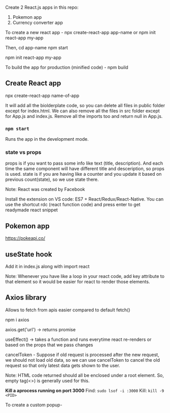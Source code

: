 Create 2 React.js apps in this repo:

1. Pokemon app
2. Currency converter app

To create a new react app - npx create-react-app app-name
or
npm init react-app my-app

Then, cd app-name
npm start

npm init react-app my-app

To build the app for production (minified code) - npm build

## Create React app

npx create-react-app name-of-app

It will add all the biolderplate code, so you can delete all files in public folder except for index.html. We can also remove all the files in src folder except for App.js and index.js. Remove all the imports too and return null in App.js.

### `npm start`

Runs the app in the development mode.

### state vs props

props is if you want to pass some info like text (title, description). And each time the same component will have different title and desceription, so props is used.
state is if you are having like a counter and you update it based on previous count(state), so we use state there.

Note: React was created by Facebook

Install the extension on VS code: ES7 + React/Redux/React-Native.
You can use the shortcut rdc (react function code) and press enter to get readymade react snippet

## Pokemon app

https://pokeapi.co/

## useState hook

Add it in index.js along with import react

Note: Whenever you have like a loop in your react code, add key attribute to that element so it would be easier for react to render those elements.

## Axios library

Allows to fetch from apis easier compared to default fetch()

npm i axios

axios.get('url') -> returns promise

useEffect() -> takes a function and runs everytime react re-renders or based on the props that we pass changes

cancelToken - Suppose if old request is processed after the new request, we should not load old data, so we can use cancelToken to cancel the old request so that only latest data gets shown to the user.

Note: HTML code returned should all be enclosed under a root element. So, empty tag(<>) is generally used for this.

**Kill a aprocess running on port 3000**
Find: `sudo lsof -i :3000`
Kill: `kill -9 <PID>`

To create a custom popup-
